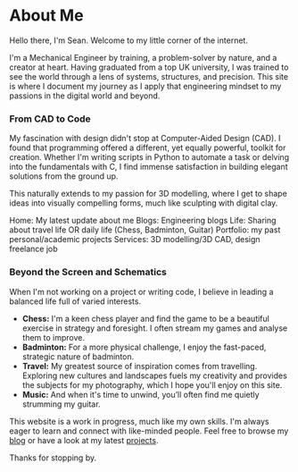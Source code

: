 # About Me


Hello there, I'm Sean. Welcome to my little corner of the internet.

I'm a Mechanical Engineer by training, a problem-solver by nature, and a creator at heart. Having graduated from a top UK university, I was trained to see the world through a lens of systems, structures, and precision. This site is where I document my journey as I apply that engineering mindset to my passions in the digital world and beyond.

### From CAD to Code

My fascination with design didn't stop at Computer-Aided Design (CAD). I found that programming offered a different, yet equally powerful, toolkit for creation. Whether I'm writing scripts in Python to automate a task or delving into the fundamentals with C, I find immense satisfaction in building elegant solutions from the ground up.

This naturally extends to my passion for 3D modelling, where I get to shape ideas into visually compelling forms, much like sculpting with digital clay.

Home: My latest update about me
Blogs: Engineering blogs
Life: Sharing about travel life OR daily life (Chess, Badminton, Guitar)
Portfolio: my past personal/academic projects
Services: 3D modelling/3D CAD, design freelance job


### Beyond the Screen and Schematics

When I'm not working on a project or writing code, I believe in leading a balanced life full of varied interests.

* **Chess:** I'm a keen chess player and find the game to be a beautiful exercise in strategy and foresight. I often stream my games and analyse them to improve.
* **Badminton:** For a more physical challenge, I enjoy the fast-paced, strategic nature of badminton.
* **Travel:** My greatest source of inspiration comes from travelling. Exploring new cultures and landscapes fuels my creativity and provides the subjects for my photography, which I hope you'll enjoy on this site.
* **Music:** And when it's time to unwind, you’ll often find me quietly strumming my guitar.

This website is a work in progress, much like my own skills. I'm always eager to learn and connect with like-minded people. Feel free to browse my [blog](/blog/) or have a look at my latest [projects](/portfolio&projects/).

Thanks for stopping by.
